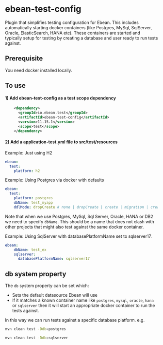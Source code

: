 # ebean-test-config

Plugin that simplifies testing configuration for Ebean. This includes automatically starting docker containers (like Postgres, MySql, SqlServer, Oracle, ElasticSearch, HANA etc). 
These containers are started and typically setup for testing by creating a database and user ready to run tests against.

## Prerequisite

You need docker installed locally.

## To use
#### 1) Add ebean-test-config as a test scope dependency

```xml
    <dependency>
      <groupId>io.ebean.test</groupId>
      <artifactId>ebean-test-config</artifactId>
      <version>11.15.1</version>
      <scope>test</scope>
    </dependency>
```

#### 2) Add a application-test.yml file to src/test/resources

Example: Just using H2

```yml
ebean:
  test:
    platform: h2    
```


Example: Using Postgres via docker with defaults

```yml
ebean:
  test:
    platform: postgres
    dbName: test_myapp
    ddlMode: dropCreate # none | dropCreate | create | migration | createOnly | migrationDropCreate
```
Note that when we use Postgres, MySql, Sql Server, Oracle, HANA or DB2 we need to specify `dbName`. 
This should be a name that does not clash with other projects that might also test against
the same docker container.


Example: Using SqlServer with databasePlatformName set to sqlserver17. 

```yml
ebean:
    dbName: test_ex
    sqlserver:
      databasePlatformName: sqlserver17
```




## db system property

The `db` system property can be set which:
- Sets the default datasource Ebean will use
- If it matches a known container name like `postgres`, `mysql`, `oracle`, `hana` or `sqlserver` then it will start an appropriate docker container to run the tests against. 

In this way we can run tests against a specific database platform.  e.g.

```sh
mvn clean test -Ddb=postgres
```
```sh
mvn clean test -Ddb=sqlserver
```
